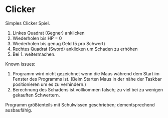 # Clicker


Simples Clicker Spiel.

1. Linkes Quadrat (Gegner) anklicken
2. Wiederholen bis HP = 0
3. Wiederholen bis genug Geld (5 pro Schwert)
4. Rechtes Quadrat (Sword) anklicken um Schaden zu erhöhen
5. Bei 1. weitermachen.

Known issues:
1. Programm wird nicht gezeichnet wenn die Maus während dem Start im Fenster des Programms ist. (Beim Starten Maus in der nähe der Taskbar positionieren um es zu verhindern.)
2. Berechnung des Schadens ist vollkommen falsch; zu viel bei zu wenigen gekauften Schwertern.

Programm größtenteils mit Schulwissen geschrieben; dementsprechend ausbaufähig.
